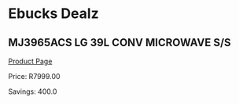 
# Ebucks Dealz
## MJ3965ACS LG 39L CONV MICROWAVE S/S
[Product Page](https://www.ebucks.com/web/shop/productSelected.do?prodId=1059177684&catId=704989856)

Price: R7999.00

Savings: 400.0


	